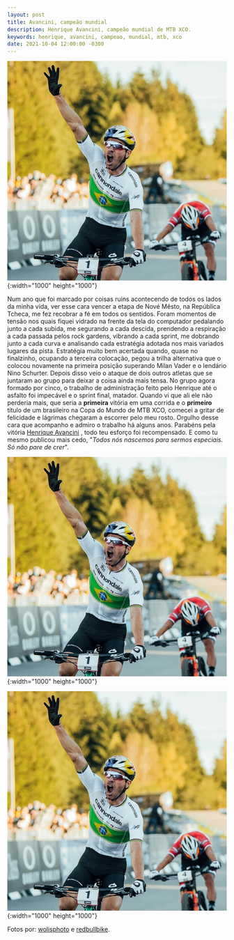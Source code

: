 ```yaml
---
layout: post
title: Avancini, campeão mundial
description: Henrique Avancini, campeão mundial de MTB XCO.
keywords: henrique, avancini, campeao, mundial, mtb, xco
date: 2021-10-04 12:00:00 -0300
---
```


![Avancini cruzando a linha de chegada com o braço levantado e gritando, em primeiro lugar.](/assets/images/blog/2020-10-04-avancini_campeao_mundial/avancini01.webp){:width="1000" height="1000"}

Num ano que foi marcado por coisas ruins acontecendo de todos os lados da minha vida, ver esse cara vencer a etapa de Nové Město, na República Tcheca, me fez recobrar a fé em todos os sentidos. Foram momentos de tensão nos quais fiquei vidrado na frente da tela do computador pedalando junto a cada subida, me segurando a cada descida, prendendo a respiração a cada passada pelos rock gardens, vibrando a cada sprint, me dobrando junto a cada curva e analisando cada estratégia adotada nos mais variados lugares da pista. Estratégia muito bem acertada quando, quase no finalzinho, ocupando a terceira colocação, pegou a trilha alternativa que o colocou novamente na primeira posição superando Milan Vader e o lendário Nino Schurter. Depois disso veio o ataque de dois outros atletas que se juntaram ao grupo para deixar a coisa ainda mais tensa. No grupo agora formado por cinco, o trabalho de administração feito pelo Henrique até o asfalto foi impecável e o sprint final, matador. Quando vi que ali ele não perderia mais, que seria a **primeira** vitória em uma corrida e o **primeiro** título de  um brasileiro na Copa do Mundo de MTB XCO, comecei a gritar de felicidade e lágrimas chegaram a escorrer pelo meu rosto. Orgulho desse cara que acompanho e admiro o trabalho há alguns anos. Parabéns pela vitória [Henrique Avancini](https://www.instagram.com/avancinimtb/) , todo teu esforço foi recompensado. E como tu mesmo publicou mais cedo, "*Todos nós nascemos para sermos especiais. Só não pare de crer*".

![Avancini chorando logo após cruzar a linha de chegada.](/assets/images/blog/2020-10-04-avancini_campeao_mundial/avancini01.webp){:width="1000" height="1000"}

![Avancini no pódio, erguendo a bandeira do Brasil.](/assets/images/blog/2020-10-04-avancini_campeao_mundial/avancini01.webp){:width="1000" height="1000"}

Fotos por: [wolisphoto](https://www.instagram.com/wolisphoto) e [redbullbike](https://www.instagram.com/redbullbike).
